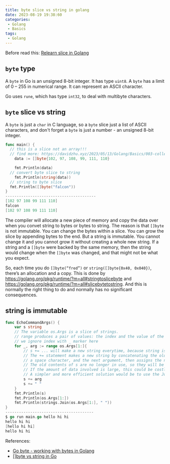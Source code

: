 ```yaml
---
title: byte slice vs string in golang
date: 2023-08-19 19:38:60
categories:
 - Golang
 - Basics
tags:
 - Golang
---
```


Before read this: [Relearn slice in Golang](https://davidzhu.xyz/2023/08/19/Golang/Basics/016-slice-relearning/)

## `byte` type

A `byte` in Go is an unsigned 8-bit integer. It has type `uint8`. A `byte` has a limit of 0 – 255 in numerical range. It can represent an ASCII character.

Go uses `rune`, which has type `int32`, to deal with multibyte characters.

## `byte` slice vs string

A `byte` is just a `char` in C language, so a `byte` slice just a list of ASCII characters, and don't forget a `byte` is just a number - an unsigned 8-bit integer. 

```go
func main() {
  // this is a slice not an array!!!
  // find more: https://davidzhu.xyz/2023/05/13/Golang/Basics/003-collections/
	data := []byte{102, 97, 108, 99, 111, 110}

	fmt.Println(data)
  // convert byte slice to string
	fmt.Println(string(data))
  // string to byte slice
  fmt.Println([]byte("falcon"))
}
----------------------------------------
[102 97 108 99 111 110]
falcon
[102 97 108 99 111 110]
```

The compiler will allocate a new piece of memory and copy the data over when you convet string to bytes or bytes to string. The reason is that `[]byte` is not immutable.  You can change the bytes within a slice. You can grow the slice by appending bytes to the end. But a string is immutable. You cannot change it and you cannot grow it without creating a whole new string. If a string and a `[]byte` were backed by the same memory, then the string would change when the `[]byte` was changed, and that might not be what you expect. 

So, each time you do `[]byte(“fred”)` or `string([]byte{0x40, 0x040})`, there’s an allocation and a copy. This is done by https://golang.org/pkg/runtime/?m=all#stringtoslicebyte and https://golang.org/pkg/runtime/?m=all#slicebytetostring. And this is normally the right thing to do and normally has no significant consequences. 

## string is immutable

```go
func EchoCommandArgs() {
	var s string
	// The variable os.Args is a slice of strings.
	// range produces a pair of values: the index and the value of the element at that index.
	// we ignore index with _ marker here
	for _, arg := range os.Args[1:]{
		// s += ... will make a new string everytime, because string is immutable
		// The += statement makes a new string by concatenating the old string,
		// a space character, and the next argument, then assigns the new string to s.
		// The old contents of s are no longer in use, so they will be garbage-collected in due course.
		// If the amount of data involved is large, this could be costly.
		// A simpler and more efficient solution would be to use the Join function from the strings package
		s += arg
		s += " "
	}
	fmt.Println(s)
	fmt.Println(os.Args[1:])
	fmt.Println(strings.Join(os.Args[1:], " "))
}
---------------------------------------
$ go run main.go hello hi hi
hello hi hi 
[hello hi hi]
hello hi hi
```

References:

- [Go byte - working with bytes in Golang](https://zetcode.com/golang/byte/)
- [[]byte vs string in Go](https://syslog.ravelin.com/byte-vs-string-in-go-d645b67ca7ff)